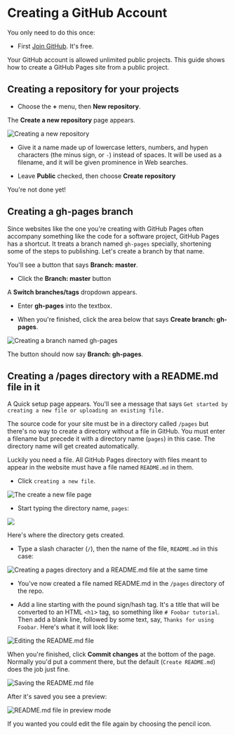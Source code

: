 # Creating a GitHub Account

You only need to do this once:

* First [Join GitHub](https://github.com/join). It's free.

Your GitHub account is allowed unlimited public projects.
This guide shows how to create a GitHub Pages site from a public project.

## Creating a repository for your projects

* Choose the **+** menu, then **New repository**.

The **Create a new repository** page appears.

![Creating a new repository](./assets/create-new-github-repository.png)

* Give it a name made up of lowercase letters, numbers, and hypen characters (the minus sign, or `-`) instead
of spaces. It will be used as a filename, and it will be given prominence in Web searches.

* Leave **Public** checked, then choose **Create repository**

You're not done yet!

## Creating a gh-pages branch

Since websites like the one you're creating with GitHub Pages often accompany
something like the code for a software project, GitHub Pages has a shortcut.
It treats a branch named `gh-pages` specially, shortening some of the
steps to publishing. Let's create a branch by that name.

You'll see a button that says **Branch: master**.

* Click the  **Branch: master** button

A **Switch branches/tags** dropdown appears.

* Enter **gh-pages** into the textbox.

* When you're finished, click the area below that says **Create branch: gh-pages**.

![Creating a branch named gh-pages](./assets/github-create-gh-pages-branch)

The button should now say **Branch: gh-pages**.

## Creating a /pages directory with a README.md file in it

A Quick setup page appears. You'll see a message that says `Get started by creating a new file or uploading an existing file.`

The source code for your site must be in a directory called `/pages` but there's no way to
create a directory without a file in GitHub. You must enter a filename but precede it
with a directory name (`pages`) in this case. The directory name will get created
automatically.

Luckily you need a file. All GitHub Pages directory with files meant to appear in the website
must have a file named `README.md` in them.

* Click `creating a new file`.

![The create a new file page](./assets/quick-setup-create-a-new-file.png)

* Start typing the directory name, `pages`:

![](./assets/create-a-new-file-pages-directory.png)

Here's where the directory gets created.

* Type a slash character (`/`), then the name of the file, `README.md` in this case:

![Creating a pages directory and a README.md file at the same time](./assets/github-create-readme-file.png)

* You've now created a file named README.md in the `/pages` directory of the repo.

* Add a line starting with the pound sign/hash tag. It's a title that will be converted
to an HTML `<h1`> tag, so something like `# Foobar tutorial`. Then add a blank line, followed by some 
text, say, `Thanks for using Foobar`. Here's what it will look like:

![Editing the README.md file](./assets/github-pages-edit-readme.png)

When you're finished, click **Commit changes** at the bottom of the page. 
Normally you'd put a comment there, but the default (`Create README.md`) does the job
just fine.

![Saving the README.md file](./assets/github-pages-save-readme.png)

After it's saved you see a preview:

![README.md file in preview mode](./assets/github-preview-readme.png)

If you wanted you could edit the file again by choosing the pencil icon.

